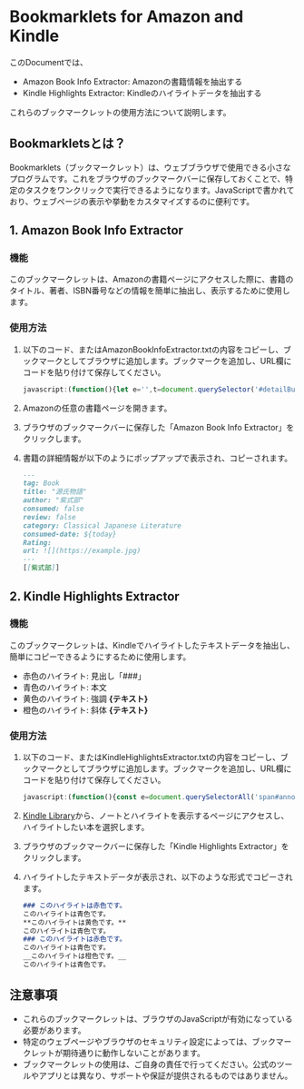 # Bookmarklets for Amazon and Kindle

このDocumentでは、
- Amazon Book Info Extractor: Amazonの書籍情報を抽出する
- Kindle Highlights Extractor: Kindleのハイライトデータを抽出する

これらのブックマークレットの使用方法について説明します。

## Bookmarkletsとは？
Bookmarklets（ブックマークレット）は、ウェブブラウザで使用できる小さなプログラムです。これをブラウザのブックマークバーに保存しておくことで、特定のタスクをワンクリックで実行できるようになります。JavaScriptで書かれており、ウェブページの表示や挙動をカスタマイズするのに便利です。

## 1. Amazon Book Info Extractor

### 機能
このブックマークレットは、Amazonの書籍ページにアクセスした際に、書籍のタイトル、著者、ISBN番号などの情報を簡単に抽出し、表示するために使用します。

### 使用方法
1. 以下のコード、またはAmazonBookInfoExtractor.txtの内容をコピーし、ブックマークとしてブラウザに追加します。ブックマークを追加し、URL欄にコードを貼り付けて保存してください。
   ```javascript
   javascript:(function(){let e='',t=document.querySelector('#detailBullets_feature_div');if(t){t.querySelectorAll('ul.detail-bullet-list > li').forEach(t=>{const l=t.querySelector('.a-text-bold');if(l&&!l.textContent.includes('Customer Reviews')&&!l.textContent.includes('Dimensions')){const n=l.nextElementSibling?l.nextElementSibling.textContent.trim().split('(')[0].trim():'';e+='\n'+l.textContent.trim()+': '+n}})}else e='Details not found';const l=document.querySelector('.a-unordered-list.a-nostyle.a-vertical.zg_hrsr li:first-child .a-list-item')?document.querySelector('.a-unordered-list.a-nostyle.a-vertical.zg_hrsr li:first-child .a-list-item').textContent.trim().split(' in ')[1]:'Category not found',n=document.querySelector('#productTitle, #ebooksProductTitle')?.innerText.trim()||'Title not found',o=Array.from(document.querySelectorAll('.author a.a-link-normal')).map(e=>e.innerText.trim()).join(', ')||'Author not found',a=document.querySelector('img#landingImage')?.src||'Image URL not found',r=new Date().toISOString().split('T')[0],d=%60---\ntag: Book\ntitle: "${n}"\nauthor: "${o}"\nconsumed: false\nreview: false\ncategory: ${l}\nrating: \nconsumed-date: ${r}\nurl: ![](${a})\n---\n[[${o}]]%60,c=document.createElement("textarea");c.value=d,document.body.appendChild(c),c.select(),document.execCommand('copy'),document.body.removeChild(c),alert('Information copied to clipboard:\n'+d);})();
   ```

2. Amazonの任意の書籍ページを開きます。

3. ブラウザのブックマークバーに保存した「Amazon Book Info Extractor」をクリックします。

4. 書籍の詳細情報が以下のようにポップアップで表示され、コピーされます。
    ```markdown
    ---
    tag: Book
    title: "源氏物語"
    author: "紫式部"
    consumed: false
    review: false
    category: Classical Japanese Literature
    consumed-date: ${today}
    Rating: 
    url: ![](https://example.jpg)
    ---
    [[紫式部]]
    ```

## 2. Kindle Highlights Extractor

### 機能
このブックマークレットは、Kindleでハイライトしたテキストデータを抽出し、簡単にコピーできるようにするために使用します。
- 赤色のハイライト: 見出し「###」
- 青色のハイライト: 本文
- 黄色のハイライト: 強調 **{テキスト}**
- 橙色のハイライト: 斜体 __{テキスト}__

### 使用方法
1. 以下のコード、またはKindleHighlightsExtractor.txtの内容をコピーし、ブックマークとしてブラウザに追加します。ブックマークを追加し、URL欄にコードを貼り付けて保存してください。
   ```javascript
   javascript:(function(){const e=document.querySelectorAll('span#annotationHighlightHeader'),t=document.querySelectorAll('div[id^="highlight-"]');let n=[];if(t.length===e.length){for(let l=0;l<t.length;l++){let a=t[l],i=a.textContent.trim();a.classList.contains('kp-notebook-highlight-pink')?i=%60### ${i}%60:a.classList.contains('kp-notebook-highlight-blue')?i=%60${i}%60:a.classList.contains('kp-notebook-highlight-yellow')?i=%60**${i}**%60:a.classList.contains('kp-notebook-highlight-orange')&&(i=%60__${i}__%60),n.push(i)}}let d=n.join('\n');const r=document.createElement('textarea');r.style.position='fixed',r.style.top=0,r.style.left=0,r.style.width='100%',r.style.height='100%',r.style.zIndex=2147483647,r.textContent=d,document.body.innerHTML='',document.body.appendChild(r),r.select();})();
   ```

2. [Kindle Library](https://read.amazon.co.jp/kindle-library)から、ノートとハイライトを表示するページにアクセスし、ハイライトしたい本を選択します。

3. ブラウザのブックマークバーに保存した「Kindle Highlights Extractor」をクリックします。

4. ハイライトしたテキストデータが表示され、以下のような形式でコピーされます。
    ```markdown
    ### このハイライトは赤色です。
    このハイライトは青色です。
    **このハイライトは黄色です。**
    このハイライトは青色です。
    ### このハイライトは赤色です。
    このハイライトは青色です。
    __このハイライトは橙色です。__
    このハイライトは青色です。
    ```


## 注意事項
- これらのブックマークレットは、ブラウザのJavaScriptが有効になっている必要があります。
- 特定のウェブページやブラウザのセキュリティ設定によっては、ブックマークレットが期待通りに動作しないことがあります。
- ブックマークレットの使用は、ご自身の責任で行ってください。公式のツールやアプリとは異なり、サポートや保証が提供されるものではありません。
